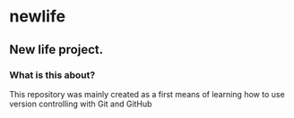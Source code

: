 # newlife
## New life project.

### What is this about?

This repository was mainly created as a first means of learning how to use version controlling with Git and GitHub
